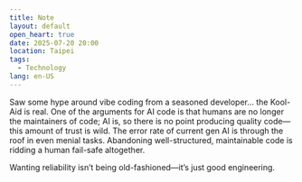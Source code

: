 ```yaml
---
title: Note
layout: default
open_heart: true
date: 2025-07-20 20:00
location: Taipei
tags: 
  - Technology
lang: en-US
---
```


Saw some hype around vibe coding from a seasoned developer… the Kool-Aid is real. One of the arguments for AI code is that humans are no longer the maintainers of code; AI is, so there is no point producing quality code—this amount of trust is wild. The error rate of current gen AI is through the roof in even menial tasks. Abandoning well-structured, maintainable code is ridding a human fail-safe altogether. 

Wanting reliability isn’t being old-fashioned—it’s just good engineering.
